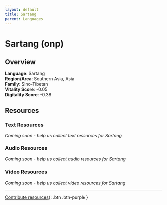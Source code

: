 ```yaml
---
layout: default
title: Sartang
parent: Languages
---
```


# Sartang (onp)

## Overview

**Language**: Sartang  
**Region/Area**: Southern Asia, Asia  
**Family**: Sino-Tibetan  
**Vitality Score**: -0.05  
**Digitality Score**: -0.38  

## Resources

### Text Resources
*Coming soon - help us collect text resources for Sartang*

### Audio Resources
*Coming soon - help us collect audio resources for Sartang*

### Video Resources
*Coming soon - help us collect video resources for Sartang*

---

[Contribute resources](https://fairtrain.github.io/){: .btn .btn-purple }
